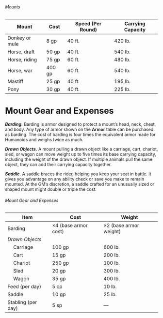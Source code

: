 ###### Mounts
| Mount | Cost | Speed (Per Round) | Carrying Capacity |
| ----- | ---- | ----------------- | ----------------- |
| Donkey or mule | 8 gp | 40 ft. | 420 lb. |
| Horse, draft | 50 gp | 40 ft. | 540 lb. |
| Horse, riding | 75 gp | 60 ft. | 480 lb. |
| Horse, war | 400 gp | 60 ft. | 540 lb. |
| Mastiff | 25 gp | 40 ft. | 195 lb. |
| Pony | 30 gp | 40 ft. | 225 lb. |
# Mount Gear and Expenses
***Barding.*** Barding is armor designed to protect a mount’s head, neck, chest, and body. Any type of armor shown on the **Armor** table can be purchased as barding. The cost of barding is four times the equivalent armor made for Humanoids and weighs twice as much.

***Drawn Objects.*** A mount pulling a drawn object like a carriage, cart, chariot, sled, or wagon can move weight up to five times its base carrying capacity, including the weight of the drawn object. If multiple animals pull the same object, they can add their carrying capacity together.

***Saddle.*** A saddle braces the rider, helping you keep your seat in battle. It gives you advantage on any ability check or save you make to remain mounted. At the GM’s discretion, a saddle crafted for an unusually sized or shaped mount might double or triple the cost.
###### Mount Gear and Expenses
| Item | Cost | Weight |
| ---- | ---- | ------ |
| Barding | ×4 (base armor cost) | ×2 (base armor weight) |
| *Drawn Objects* | | |
| $\quad$Carriage | 100 gp | 600 lb. |
| $\quad$Cart | 15 gp | 200 lb. |
| $\quad$Chariot | 250 gp | 100 lb. |
| $\quad$Sled | 20 gp | 300 lb. |
| $\quad$Wagon | 35 gp | 400 lb. |
| Feed (per day) | 5 cp | 10 lb. |
| Saddle | 10 gp | 25 lb. |
| Stabling (per day) | 5 sp | — |
